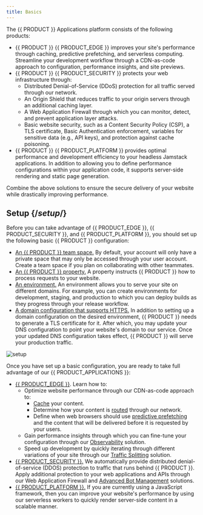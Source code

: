 ```yaml
---
title: Basics
---
```


The {{ PRODUCT }} Applications platform consists of the following products:
-   {{ PRODUCT }} {{ PRODUCT_EDGE }} improves your site's performance through caching, predictive prefetching, and serverless computing. Streamline your development workflow through a CDN-as-code approach to configuration, performance insights, and site previews.
-   {{ PRODUCT }} {{ PRODUCT_SECURITY }} protects your web infrastructure through:
    -   Distributed Denial-of-Service (DDoS) protection for all traffic served through our network.
    -   An Origin Shield that reduces traffic to your origin servers through an additional caching layer.
    -   A Web Application Firewall through which you can monitor, detect, and prevent application layer attacks.
    -   Basic website security, such as a Content Security Policy (CSP), a TLS certificate, Basic Authentication enforcement, variables for sensitive data (e.g., API keys), and protection against cache poisoning. 
-   {{ PRODUCT }} {{ PRODUCT_PLATFORM }} provides optimal performance and development efficiency to your headless Jamstack applications. In addition to allowing you to define performance configurations within your application code, it supports server-side rendering and static page generation.

Combine the above solutions to ensure the secure delivery of your website while drastically improving performance.

## Setup {/*setup*/}

Before you can take advantage of {{ PRODUCT_EDGE }}, {{ PRODUCT_SECURITY }}, and {{ PRODUCT_PLATFORM }}, you should set up the following basic {{ PRODUCT }} configuration:

-   [An {{ PRODUCT }} team space.](/applications/basics/collaboration) By default, your account will only have a private space that may only be accessed through your user account. Create a team space if you plan on collaborating with other teammates.
-   [An {{ PRODUCT }} property.](/applications/getting_started#create-property) A property instructs {{ PRODUCT }} how to process requests to your website.
-   [An environment.](/applications/basics/environments) An environment allows you to serve your site on different domains. For example, you can create environments for development, staging, and production to which you can deploy builds as they progress through your release workflow.
-   [A domain configuration that supports HTTPS.](/applications/basics/domains) In addition to setting up a domain configuration on the desired environment, {{ PRODUCT }} needs to generate a TLS certificate for it. After which, you may update your DNS configuration to point your website's domain to our service. Once your updated DNS configuration takes effect, {{ PRODUCT }} will serve your production traffic.

![setup](/images/basics/setup-overview.png)

Once you have set up a basic configuration, you are ready to take full advantage of our {{ PRODUCT_APPLICATIONS }}:

-   [{{ PRODUCT_EDGE }}](/applications/performance). Learn how to:
    -   Optimize website performance through our CDN-as-code approach to:
        -   [Cache](/applications/performance/getting_started#configure-caching) your content.
        -   Determine how your content is [routed](/applications/performance/cdn_as_code) through our network.
        -   Define when web browsers should use [predictive prefetching](/applications/performance/prefetching) and the content that will be delivered before it is requested by your users.
    -   Gain performance insights through which you can fine-tune your configuration through our [Observability](/applications/performance/observability) solution.
    -   Speed up development by quickly iterating through different variations of your site through our [Traffic Splitting](/applications/performance/traffic_splitting) solution.
-   [{{ PRODUCT_SECURITY }}.](/applications/security) We automatically provide distributed denial-of-service (DDOS) protection to traffic that runs behind {{ PRODUCT }}. Apply additional protection to your web applications and APIs through our Web Application Firewall and [Advanced Bot Management](/applications/security/advanced_bot_management) solutions.
-   [{{ PRODUCT_PLATFORM }}.](/applications/sites_frameworks/getting_started) If you are currently using a JavaScript framework, then you can improve your website's performance by using our serverless workers to quickly render server-side content in a scalable manner.
